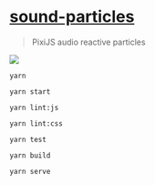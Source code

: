 # [sound-particles](http://54.93.165.244/experiments/sound-particles) #

>  PixiJS audio reactive particles

![](./public/preview.gif)

`yarn`

`yarn start`

`yarn lint:js`

`yarn lint:css`

`yarn test`

`yarn build`

`yarn serve`
